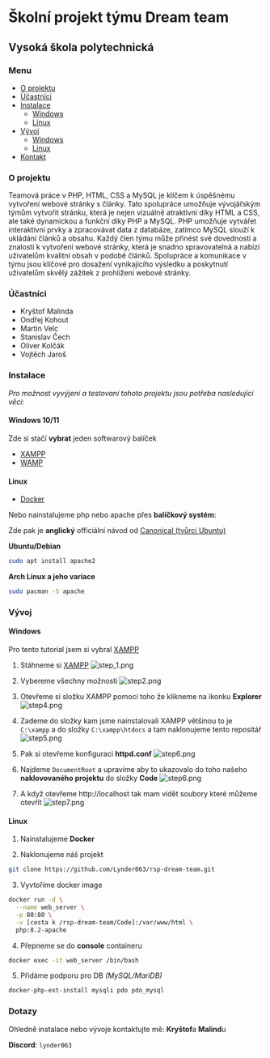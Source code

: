 # Školní projekt týmu Dream team
## Vysoká škola polytechnická

### Menu
- [O projektu](#o-projektu)
- [Účastníci](#účastníci)
- [Instalace](#instalace)
  - [Windows](#windows-1011)
  - [Linux](#linux)
- [Vývoj](#vývoj)
  - [Windows](#windows)
  - [Linux](#linux-1)
- [Kontakt](#dotazy)

### O projektu
Teamová práce v PHP, HTML, CSS a MySQL je klíčem k úspěšnému vytvoření webové stránky s články. Tato spolupráce umožňuje vývojářským týmům vytvořit stránku, která je nejen vizuálně atraktivní díky HTML a CSS, ale také dynamickou a funkční díky PHP a MySQL. PHP umožňuje vytvářet interaktivní prvky a zpracovávat data z databáze, zatímco MySQL slouží k ukládání článků a obsahu. Každý člen týmu může přinést své dovednosti a znalosti k vytvoření webové stránky, která je snadno spravovatelná a nabízí uživatelům kvalitní obsah v podobě článků. Spolupráce a komunikace v týmu jsou klíčové pro dosažení vynikajícího výsledku a poskytnutí uživatelům skvělý zážitek z prohlížení webové stránky.


### Účastníci
- Kryštof Malinda
- Ondřej Kohout
- Martin Velc
- Stanislav Čech
- Oliver Kolčák
- Vojtěch Jaroš

### Instalace

_Pro možnost vyvýjení a testovaní tohoto projektu jsou potřeba nasledující věci:_

#### Windows 10/11
Zde si stačí **vybrat** jeden softwarový balíček

- [XAMPP](https://www.apachefriends.org/)
- [WAMP](https://www.wampserver.com/en/)

#### Linux
- [Docker](https://hub.docker.com/_/php)

Nebo nainstalujeme php nebo apache přes **balíčkový systém**:

Zde pak je **anglický** officiální návod od [Canonical (tvůrci Ubuntu)](https://ubuntu.com/tutorials/install-and-configure-apache#1-overview)

**Ubuntu/Debian**
```bash
sudo apt install apache2
```
**Arch Linux a jeho variace**
```bash
sudo pacman -S apache
```

### Vývoj

#### Windows
Pro tento tutorial jsem si vybral [XAMPP](https://www.apachefriends.org/)

1. Stáhneme si [XAMPP](https://www.apachefriends.org/)
![step_1.png](Images/step_1.png)

2. Vybereme všechny možnosti
![step2.png](Images/step2.png)

3. Otevřeme si složku XAMPP pomocí toho že klikneme na ikonku **Explorer**
![step4.png](Images/step4.png)

4. Zademe do složky kam jsme nainstalovali XAMPP většinou to je `C:\xampp` a do složky `C:\xampp\htdocs` a tam naklonujeme tento repositář
![step5.png](Images/step5.png)

5. Pak si otevřeme konfiguraci **httpd.conf**
![step6.png](Images/step3.png)

6. Najdeme `DocumentRoot` a upravíme aby to ukazovalo do toho našeho **naklovovaného projektu** do složky **Code**
![step6.png](Images/step6.png)

7. A když otevřeme http://localhost tak mam vidět soubory které můžeme otevřít
![step7.png](Images/step7.png)

#### Linux
1. Nainstalujeme **Docker**

2. Naklonujeme náš projekt
```bash
git clone https://github.com/Lynder063/rsp-dream-team.git
```
3. Vyvtoříme docker image
```bash
docker run -d \
  --name web_server \
  -p 80:80 \
  -v [cesta k /rsp-dream-team/Code]:/var/www/html \
  php:8.2-apache
```
4. Přepneme se do **console** containeru
```bash
docker exec -it web_server /bin/bash
```
5. Přidáme podporu pro DB _(MySQL/MariDB)_
```bash
docker-php-ext-install mysqli pdo pdo_mysql
```
### Dotazy
Ohledně instalace nebo vývoje kontaktujte mě: **Kryštof**a **Malind**u

**Discord**: ``lynder063``


